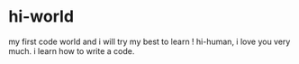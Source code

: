 # hi-world
my first code world and i will try my best to learn !
hi-human,
i love you very much.
i learn how to write a code.

